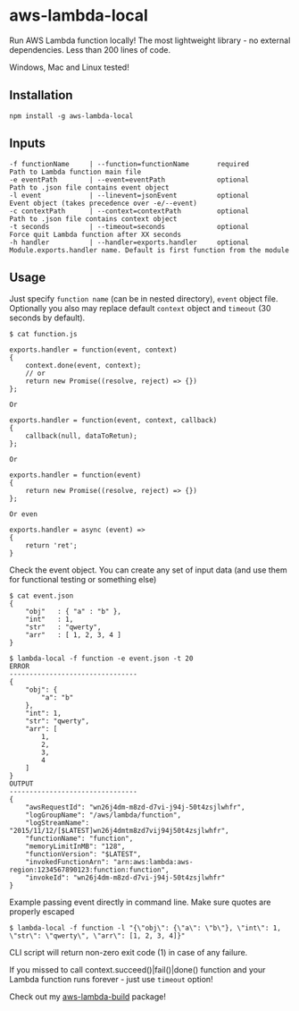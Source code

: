 # aws-lambda-local
Run AWS Lambda function locally! The most lightweight library - no external dependencies. Less than 200 lines of code.

Windows, Mac and Linux tested!

## Installation
`npm install -g aws-lambda-local`

## Inputs
```
-f functionName     | --function=functionName       required       Path to Lambda function main file
-e eventPath        | --event=eventPath             optional       Path to .json file contains event object
-l event            | --linevent=jsonEvent          optional       Event object (takes precedence over -e/--event)
-c contextPath      | --context=contextPath         optional       Path to .json file contains context object
-t seconds          | --timeout=seconds             optional       Force quit Lambda function after XX seconds
-h handler          | --handler=exports.handler     optional       Module.exports.handler name. Default is first function from the module 
```

## Usage
Just specify `function name` (can be in nested directory), `event` object file.
Optionally you also may replace default `context` object and `timeout` (30 seconds by default).
```
$ cat function.js

exports.handler = function(event, context)
{
    context.done(event, context);
    // or
    return new Promise((resolve, reject) => {})
};

Or

exports.handler = function(event, context, callback)
{
    callback(null, dataToRetun);
};

Or

exports.handler = function(event)
{
    return new Promise((resolve, reject) => {})
};

Or even

exports.handler = async (event) =>
{
    return 'ret';
}

```

Check the event object. You can create any set of input data (and use them for functional testing or something else)
```
$ cat event.json
{
    "obj"   : { "a" : "b" },
    "int"   : 1,
    "str"   : "qwerty",
    "arr"   : [ 1, 2, 3, 4 ]
}

$ lambda-local -f function -e event.json -t 20
ERROR
--------------------------------
{
    "obj": {
        "a": "b"
    },
    "int": 1,
    "str": "qwerty",
    "arr": [
        1,
        2,
        3,
        4
    ]
}
OUTPUT
--------------------------------
{
    "awsRequestId": "wn26j4dm-m8zd-d7vi-j94j-50t4zsjlwhfr",
    "logGroupName": "/aws/lambda/function",
    "logStreamName": "2015/11/12/[$LATEST]wn26j4dmtm8zd7vij94j50t4zsjlwhfr",
    "functionName": "function",
    "memoryLimitInMB": "128",
    "functionVersion": "$LATEST",
    "invokedFunctionArn": "arn:aws:lambda:aws-region:1234567890123:function:function",
    "invokeId": "wn26j4dm-m8zd-d7vi-j94j-50t4zsjlwhfr"
}
```

Example passing event directly in command line. Make sure quotes are properly escaped
```
$ lambda-local -f function -l "{\"obj\": {\"a\": \"b\"}, \"int\": 1, \"str\": \"qwerty\", \"arr\": [1, 2, 3, 4]}"
```
CLI script will return non-zero exit code (1) in case of any failure. 

If you missed to call context.succeed()|fail()|done() function and your Lambda function runs forever - just use `timeout` option!

Check out my [aws-lambda-build](https://www.npmjs.com/package/aws-lambda-build "https://github.com/Max-Kolodezniy/aws-lambda-build") package!
